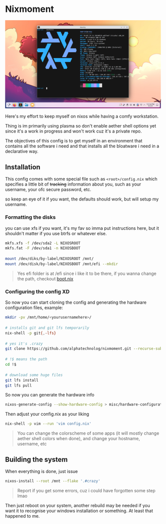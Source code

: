 # Nixmoment

![banner.png](./assets/banner.png)

Here's my effort to keep myself on nixos while having a comfy workstation.

Thing is im primarily using plasma so don't enable aether shell options
yet since it's a work in progress and won't work cuz it's a private repo.

The objectives of this config is to get myself in an environment that
contains all the software i need and that installs all the bloatware i need
in a declarative way.

## Installation

This config comes with some special file such as `<root>/config.nix` which specifies a little
bit of ~~tracking~~ information about you, such as your username, your ofc secure password, etc.

so keep an eye of it if you want, the defaults should work, but will setup my username.

### Formatting the disks

you can use xfs if you want, it's my fav so imma put instructions here, but it shouldn't matter
if you use btrfs or whatever else.

```sh
mkfs.xfs -f /dev/sda2 -L NIXOSROOT
mkfs.fat -F /dev/sda1 -n NIXOSBOOT

mount /dev/diks/by-label/NIXOSROOT /mnt/
mount /dev/disk/by-label/NIXOSBOOT /mnt/efi --mkdir
```

> Yes efi folder is at /efi since i like it to be there, if you wanna change the path, checkout [boot.nix](./crazy/core/boot.nix)

### Configuring the config XD

So now you can start cloning the config and generating the hardware configuration files, example:

```sh
mkdir -pv /mnt/home/<yourusernamehere>/

# installs git and git lfs temporarily
nix-shell -p git{,-lfs}

# yes it's .crazy
git clone https://github.com/alphatechnolog/nixmoment.git --recurse-submodules /mnt/home/<yourusernamehere>/.crazy

# !$ means the path
cd !$

# download some huge files
git lfs install
git lfs pull
```

So now you can generate the hardware info

```sh
nixos-generate-config --show-hardware-config > misc/hardware-configuration.nix
```

Then adjust your config.nix as your liking

```sh
nix-shell -p vim --run 'vim config.nix'
```

> You can change the colorscheme of some apps (it will mostly change aether shell colors when done), and change your hostname, username, etc

## Building the system

When everything is done, just issue

```sh
nixos-install --root /mnt --flake '.#crazy'
```

> Report if you get some errors, cuz i could have forgotten some step lmao

Then just reboot on your system, another rebuild may be needed if you want it to recognise your windows installation or something.
At least that happened to me.
